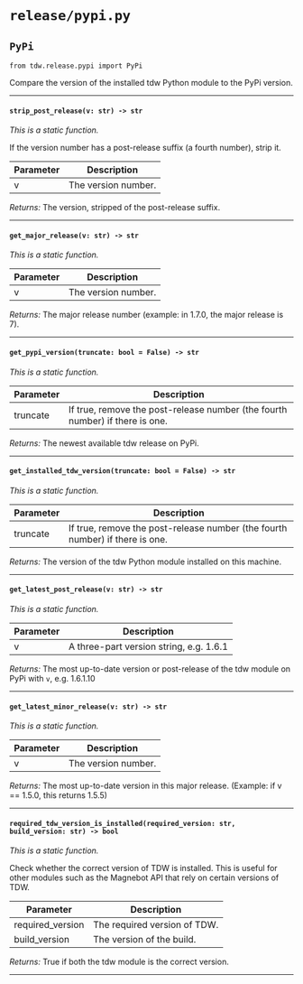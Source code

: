# `release/pypi.py`

## `PyPi`

`from tdw.release.pypi import PyPi`

Compare the version of the installed tdw Python module to the PyPi version.

***

#### `strip_post_release(v: str) -> str`

_This is a static function._

If the version number has a post-release suffix (a fourth number), strip it.

| Parameter | Description |
| --- | --- |
| v | The version number. |

_Returns:_  The version, stripped of the post-release suffix.

***

#### `get_major_release(v: str) -> str`

_This is a static function._


| Parameter | Description |
| --- | --- |
| v | The version number. |

_Returns:_  The major release number (example: in 1.7.0, the major release is 7).

***

#### `get_pypi_version(truncate: bool = False) -> str`

_This is a static function._


| Parameter | Description |
| --- | --- |
| truncate | If true, remove the post-release number (the fourth number) if there is one. |

_Returns:_  The newest available tdw release on PyPi.

***

#### `get_installed_tdw_version(truncate: bool = False) -> str`

_This is a static function._


| Parameter | Description |
| --- | --- |
| truncate | If true, remove the post-release number (the fourth number) if there is one. |

_Returns:_  The version of the tdw Python module installed on this machine.

***

#### `get_latest_post_release(v: str) -> str`

_This is a static function._


| Parameter | Description |
| --- | --- |
| v | A three-part version string, e.g. 1.6.1 |

_Returns:_  The most up-to-date version or post-release of the tdw module on PyPi with `v`, e.g. 1.6.1.10

***

#### `get_latest_minor_release(v: str) -> str`

_This is a static function._


| Parameter | Description |
| --- | --- |
| v | The version number. |

_Returns:_  The most up-to-date version in this major release. (Example: if v == 1.5.0, this returns 1.5.5)

***

#### `required_tdw_version_is_installed(required_version: str, build_version: str) -> bool`

_This is a static function._

Check whether the correct version of TDW is installed.
This is useful for other modules such as the Magnebot API that rely on certain versions of TDW.

| Parameter | Description |
| --- | --- |
| required_version | The required version of TDW. |
| build_version | The version of the build. |

_Returns:_  True if both the tdw module is the correct version.

***

